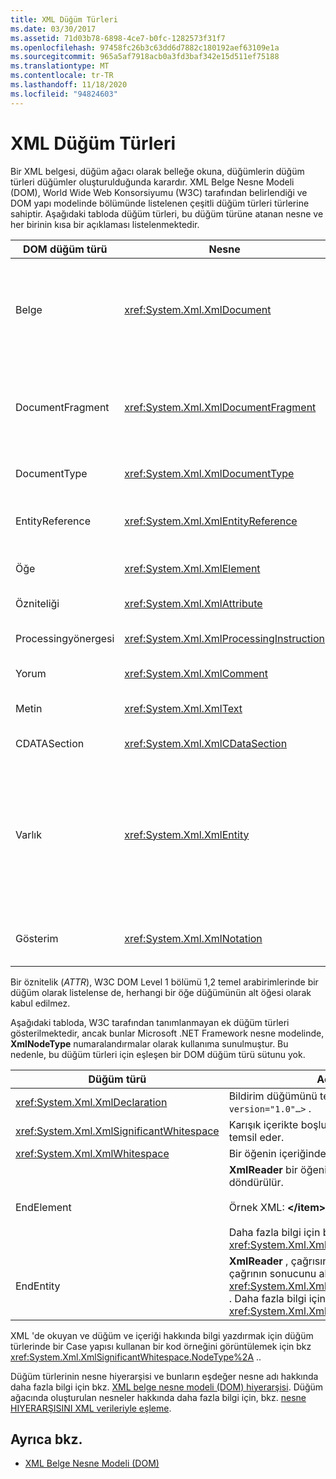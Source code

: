 ```yaml
---
title: XML Düğüm Türleri
ms.date: 03/30/2017
ms.assetid: 71d03b78-6898-4ce7-b0fc-1282573f31f7
ms.openlocfilehash: 97458fc26b3c63dd6d7882c180192aef63109e1a
ms.sourcegitcommit: 965a5af7918acb0a3fd3baf342e15d511ef75188
ms.translationtype: MT
ms.contentlocale: tr-TR
ms.lasthandoff: 11/18/2020
ms.locfileid: "94824603"
---
```

# <a name="types-of-xml-nodes"></a>XML Düğüm Türleri
Bir XML belgesi, düğüm ağacı olarak belleğe okuna, düğümlerin düğüm türleri düğümler oluşturulduğunda karardır. XML Belge Nesne Modeli (DOM), World Wide Web Konsorsiyumu (W3C) tarafından belirlendiği ve DOM yapı modelinde bölümünde listelenen çeşitli düğüm türleri türlerine sahiptir. Aşağıdaki tabloda düğüm türleri, bu düğüm türüne atanan nesne ve her birinin kısa bir açıklaması listelenmektedir.  
  
|DOM düğüm türü|Nesne|Açıklama|  
|-------------------|------------|-----------------|  
|Belge|<xref:System.Xml.XmlDocument>|Ağaçtaki tüm düğümlerin kapsayıcısı. Her zaman kök öğesiyle aynı olmayan belge kökü olarak da bilinir.|  
|DocumentFragment|<xref:System.Xml.XmlDocumentFragment>|Herhangi bir ağaç yapısı olmadan bir veya daha fazla düğüm içeren geçici bir paket.|  
|DocumentType|<xref:System.Xml.XmlDocumentType>|Düğümü temsil eder `<!DOCTYPE…>` .|  
|EntityReference|<xref:System.Xml.XmlEntityReference>|Genişletilmemiş varlık başvuru metnini temsil eder.|  
|Öğe|<xref:System.Xml.XmlElement>|Bir öğe düğümünü temsil eder.|  
|Özniteliği|<xref:System.Xml.XmlAttribute>|, Bir öğesinin özniteliğidir.|  
|Processingyönergesi|<xref:System.Xml.XmlProcessingInstruction>|Bir işleme yönergesi düğümüdür.|  
|Yorum|<xref:System.Xml.XmlComment>|Bir açıklama düğümü.|  
|Metin|<xref:System.Xml.XmlText>|Bir öğeye veya özniteliğe ait metin.|  
|CDATASection|<xref:System.Xml.XmlCDataSection>|CDATA 'ı temsil eder.|  
|Varlık|<xref:System.Xml.XmlEntity>|`<!ENTITY…>`BIR XML belgesindeki bildirimleri, bir iç belge türü tanımı (DTD) alt kümesinden ya da dış DTD 'lerden ve parametre varlıklarından temsil eder.|  
|Gösterim|<xref:System.Xml.XmlNotation>|DTD 'de belirtilen bir gösterimi temsil eder.|  
  
 Bir öznitelik (*ATTR*), W3C DOM Level 1 bölümü 1,2 temel arabirimlerinde bir düğüm olarak listelense de, herhangi bir öğe düğümünün alt öğesi olarak kabul edilmez.  
  
 Aşağıdaki tabloda, W3C tarafından tanımlanmayan ek düğüm türleri gösterilmektedir, ancak bunlar Microsoft .NET Framework nesne modelinde, **XmlNodeType** numaralandırmalar olarak kullanıma sunulmuştur. Bu nedenle, bu düğüm türleri için eşleşen bir DOM düğüm türü sütunu yok.  
  
|Düğüm türü|Açıklama|  
|---------------|-----------------|  
|<xref:System.Xml.XmlDeclaration>|Bildirim düğümünü temsil eder `<?xml version="1.0"…>` .|  
|<xref:System.Xml.XmlSignificantWhitespace>|Karışık içerikte boşluk olan önemli boşluk temsil eder.|  
|<xref:System.Xml.XmlWhitespace>|Bir öğenin içeriğindeki boşluğu temsil eder.|  
|EndElement|**XmlReader** bir öğenin sonuna geldiğinde döndürülür.<br /><br /> Örnek XML: **\</item>**<br /><br /> Daha fazla bilgi için bkz. <xref:System.Xml.XmlNodeType>.|  
|EndEntity|**XmlReader** , çağrısının sonuna geldiğinde bir çağrının sonucunu aldığında döndürülür <xref:System.Xml.XmlReader.ResolveEntity%2A> . Daha fazla bilgi için bkz. <xref:System.Xml.XmlNodeType>.|  
  
 XML 'de okuyan ve düğüm ve içeriği hakkında bilgi yazdırmak için düğüm türlerinde bir Case yapısı kullanan bir kod örneğini görüntülemek için bkz <xref:System.Xml.XmlSignificantWhitespace.NodeType%2A> ..  
  
 Düğüm türlerinin nesne hiyerarşisi ve bunların eşdeğer nesne adı hakkında daha fazla bilgi için bkz. [XML belge nesne modeli (DOM) hiyerarşisi](xml-document-object-model-dom-hierarchy.md). Düğüm ağacında oluşturulan nesneler hakkında daha fazla bilgi için, bkz. [nesne HIYERARŞISINI XML verileriyle eşleme](mapping-the-object-hierarchy-to-xml-data.md).  
  
## <a name="see-also"></a>Ayrıca bkz.

- [XML Belge Nesne Modeli (DOM)](xml-document-object-model-dom.md)
